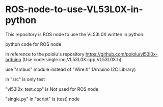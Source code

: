 # ROS-node-to-use-VL53L0X-in-python
This repository is ROS node to use the VL53L0X written in python.


python code for ROS node 

in reference to the pololu's repository https://github.com/pololu/vl53l0x-arduino (Use code:single.ino,VL53L0X.cpp,VL53L0X.h) 

use "smbus" module instead of "Wire.h" (Arduino I2C Library)


in "src" is only test

"vl53l0x_test.cpp" is Not used for ROS node


"single.py" in "script" is (test) node
